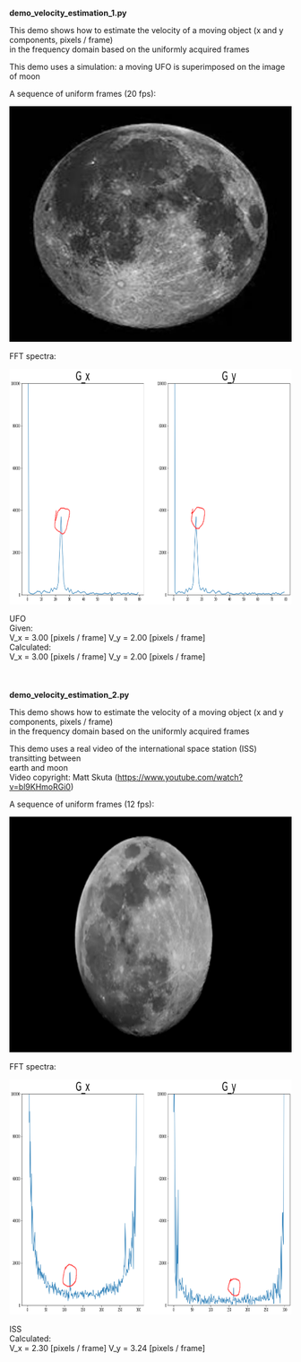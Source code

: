 **demo_velocity_estimation_1.py** <br/>

This demo shows how to estimate the velocity of a moving object (x and y components, pixels / frame) <br/>
    in the frequency domain based on the uniformly acquired frames
        
This demo uses a simulation: a moving UFO is superimposed on the image of moon <br/>
    
A sequence of uniform frames (20 fps):<br/>
<p align="center">
  <img src="video/UFO_movie.gif" width="520" height="420"/>
</p>

FFT spectra:<br/>
<p align="center">
  <img src="video/UFO_spectra.png" width="520" height="420"/>
</p>

UFO<br/>
Given:<br/>
 V_x = 3.00 [pixels / frame] V_y = 2.00 [pixels / frame]<br/>
Calculated:<br/>
 V_x = 3.00 [pixels / frame] V_y = 2.00 [pixels / frame]<br/>
<br/>
<br/>
<br/>
**demo_velocity_estimation_2.py** <br/>

This demo shows how to estimate the velocity of a moving object (x and y components, pixels / frame) <br/>
    in the frequency domain based on the uniformly acquired frames <br/>
    
This demo uses a real video of the international space station (ISS) transitting between <br/>
    earth and moon <br/>
Video copyright: Matt Skuta (https://www.youtube.com/watch?v=bl9KHmoRGi0) <br/>
    
    
A sequence of uniform frames (12 fps):<br/>
<p align="center">
  <img src="video/ISS_movie.gif" width="620" height="420"/>
</p>

FFT spectra:<br/>
<p align="center">
  <img src="video/ISS_spectra.png" width="520" height="420"/>
</p>

ISS<br/>
Calculated:<br/>
 V_x = 2.30 [pixels / frame] V_y = 3.24 [pixels / frame]<br/>

